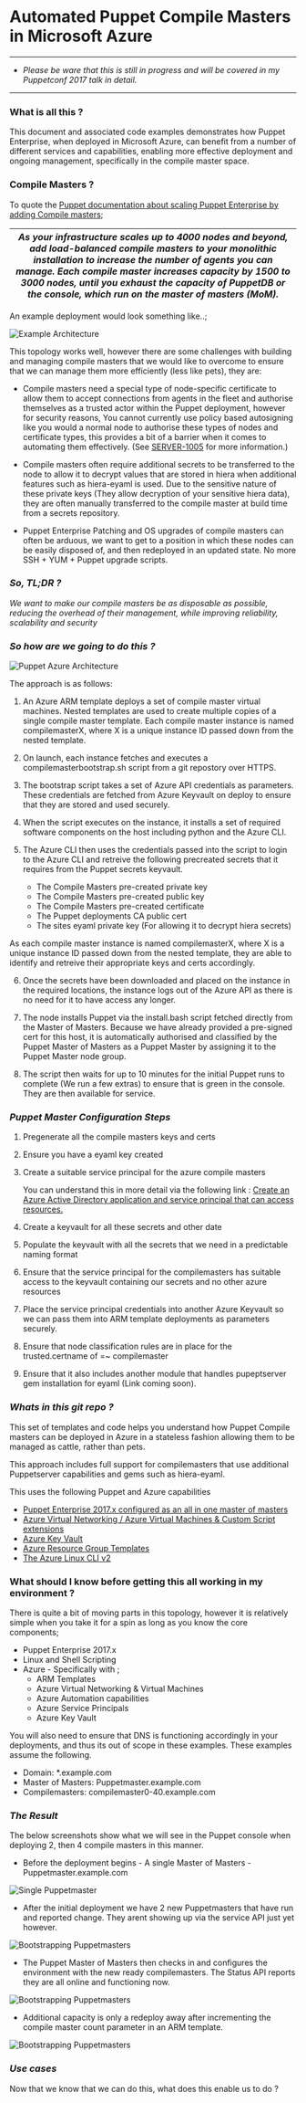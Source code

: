 # Automated Puppet Compile Masters in Microsoft Azure

---

* *Please be ware that this is still in progress and will be covered in my Puppetconf 2017 talk in detail.* 

---

### What is all this ?

This document and associated code examples demonstrates how Puppet Enterprise, when deployed in Microsoft Azure, can benefit from a number of different services and capabilities, enabling more effective deployment and ongoing management, specifically in the compile master space.

### Compile Masters ? 


To quote the [Puppet documentation about scaling Puppet Enterprise by adding Compile masters](https://docs.puppet.com/pe/latest/install_multimaster.html);

| _As your infrastructure scales up to 4000 nodes and beyond, add load-balanced compile masters to your monolithic installation to increase the number of agents you can manage. Each compile master increases capacity by 1500 to 3000 nodes, until you exhaust the capacity of PuppetDB or the console, which run on the master of masters (MoM)._  |
| ------------- | 


An example deployment would look something like..;

![Example Architecture](https://github.com/keirans/azure-arm/blob/master/docs/img/Example_Architecture.png?raw=true)


This topology works well, however there are some challenges with building and managing compile masters that we would like to overcome to ensure that we can manage them more efficiently (less like pets), they are:

* Compile masters need a special type of node-specific certificate to allow them to accept connections from agents in the fleet and authorise themselves as a trusted actor within the Puppet deployment, however for security reasons, You cannot currently use policy based autosigning like you would a normal node to authorise these types of nodes and certificate types, this provides a bit of a barrier when it comes to automating them effectively. (See [SERVER-1005](https://tickets.puppetlabs.com/browse/SERVER-1005) for more information.)


* Compile masters often require additional secrets to be transferred to the node to allow it to decrypt values that are stored in hiera when additional features such as hiera-eyaml is used. Due to the sensitive nature of these private keys (They allow decryption of your sensitive hiera data), they are often manually transferred to the compile master at build time from a secrets repository.


* Puppet Enterprise Patching and OS upgrades of compile masters can often be arduous, we want to get to a position in which these nodes can be easily disposed of, and then redeployed in an updated state. No more SSH + YUM + Puppet upgrade scripts.


### _So, TL;DR ?_

_We want to make our compile masters be as disposable as possible, reducing the overhead of their management, while improving reliability, scalability and security_


### _So how are we going to do this ?_

![Puppet Azure Architecture](https://github.com/keirans/azure-arm/blob/master/docs/img/azure_compilemaster_components.png?raw=true)

The approach is as follows:

1. An Azure ARM template deploys a set of compile master virtual machines. Nested templates are used to create multiple copies of a single compile master template. 
Each compile master instance is named compilemasterX, where X is a unique instance ID passed down from the nested template.


2. On launch, each instance fetches and executes a compilemasterbootstrap.sh script from a git repostory over HTTPS.


3. The bootstrap script takes a set of Azure API credentials as parameters. These credentials are fetched from Azure Keyvault on deploy to ensure that they are stored and used securely.


4. When the script executes on the instance, it installs a set of required software components on the host including python and the Azure CLI.

5. The Azure CLI then uses the credentials passed into the script to login to the Azure CLI and retreive the following precreated secrets that it requires from the Puppet secrets keyvault.

    * The Compile Masters pre-created private key
    * The Compile Masters pre-created public key
    * The Compile Masters pre-created certificate
    * The Puppet deployments CA public cert
    * The sites eyaml private key (For allowing it to decrypt hiera secrets)

As each compile master instance is named compilemasterX, where X is a unique instance ID passed down from the nested template, they are able to identify and retreive their appropriate keys and certs accordingly.

6. Once the secrets have been downloaded and placed on the instance in the required locations, the instance logs out of the Azure API as there is no need for it to have access any longer.

7. The node installs Puppet via the install.bash script fetched directly from the Master of Masters. Because we have already provided a pre-signed cert for this host, it is automatically authorised and classified by the Puppet Master of Masters as a Puppet Master by assigning it to the Puppet Master node group.

8. The script then waits for up to 10 minutes for the initial Puppet runs to complete (We run a few extras) to ensure that is green in the console. They are then available for service.




### _Puppet Master Configuration Steps_
1. Pregenerate all the compile masters keys and certs
2. Ensure you have a eyaml key created
3. Create a suitable service principal for the azure compile masters

    You can understand this in more detail via the following link :  [Create an Azure Active Directory application and service principal that can access resources.](https://docs.microsoft.com/en-us/azure/azure-resource-manager/resource-group-create-service-principal-portal) 


4. Create a keyvault for all these secrets and other date
5. Populate the keyvault with all the secrets that we need in a predictable naming format
6. Ensure that the service principal for the compilemasters has suitable access to the keyvault containing our secrets and no other azure resources
7. Place the service principal credentials into another Azure Keyvault so we can pass them into ARM template deployments as parameters securely.
8. Ensure that node classification rules are in place for the trusted.certname of =~ compilemaster
9. Ensure that it also includes another module that handles pupeptserver gem installation for eyaml (Link coming soon).






### _Whats in this git repo ?_


This set of templates and code helps you understand how Puppet Compile masters can be deployed in Azure in a stateless fashion allowing them to be managed as cattle, rather than pets. 

This approach includes full support for compilemasters that use additional Puppetserver capabilities and gems such as hiera-eyaml.

This uses the following Puppet and Azure capabilities

 * [Puppet Enterprise 2017.x configured as an all in one master of masters](https://www.puppet.com)
 * [Azure Virtual Networking / Azure Virtual Machines &  Custom Script extensions](https://azure.microsoft.com/en-au/services/virtual-machines/)
 * [Azure Key Vault](https://azure.microsoft.com/en-au/services/key-vault/)
 * [Azure Resource Group Templates](https://docs.microsoft.com/en-us/azure/azure-resource-manager/resource-group-authoring-templates)
 * [The Azure Linux CLI v2](https://github.com/Azure/azure-cli)

### What should I know before getting this all working in my environment ?

There is quite a bit of moving parts in this topology, however it is relatively simple when you take it for a spin as long as you know the core components;

* Puppet Enterprise 2017.x
* Linux and Shell Scripting
* Azure - Specifically with ;
    * ARM Templates
    * Azure Virtual Networking & Virtual Machines
    * Azure Automation capabilities
    * Azure Service Principals
    * Azure Key Vault



You will also need to ensure that DNS is functioning accordingly in your deployments, and thus its out of scope in these examples. These examples assume the following.

* Domain: *.example.com
* Master of Masters: Puppetmaster.example.com
* Compilemasters: compilemaster0-40.example.com





















### _The Result_

The below screenshots show what we will see in the Puppet console when deploying 2, then 4 compile masters in this manner.

* Before the deployment begins - A single Master of Masters - Puppetmaster.example.com

![Single Puppetmaster](https://raw.githubusercontent.com/keirans/azure-arm/master/docs/img/Single_Master.png)



* After the initial deployment we have 2 new Puppetmasters that have run and reported change. They arent showing up via the service API just yet however.

![Bootstrapping Puppetmasters](https://raw.githubusercontent.com/keirans/azure-arm/master/docs/img/Compile_Masters_Bootstrap.png)

* The Puppet Master of Masters then checks in and configures the environment with the new ready compilemasters. The Status API reports they are all online and functioning now.


![Bootstrapping Puppetmasters](https://raw.githubusercontent.com/keirans/azure-arm/master/docs/img/Compile_Masters_Online.png)

* Additional capacity is only a redeploy away after incrementing the compile master count parameter in an ARM template.


![Bootstrapping Puppetmasters](https://raw.githubusercontent.com/keirans/azure-arm/master/docs/img/Additional_compilemaster_capacity.png)



### _Use cases_
Now that we know that we can do this, what does this enable us to do ?
